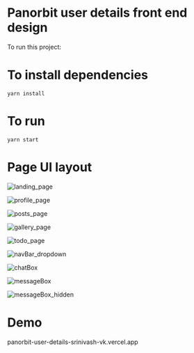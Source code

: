 # Panorbit user details front end design

To run this project: 

# To install dependencies 

`yarn install`

# To run

`yarn start`

# Page UI layout

![landing_page](https://user-images.githubusercontent.com/67652658/224636925-604d8b15-f928-4add-aee4-2310e237db56.png)

![profile_page](https://user-images.githubusercontent.com/67652658/224636946-5d66820a-94c4-461b-b731-b2d217cde1df.png)

![posts_page](https://user-images.githubusercontent.com/67652658/224636965-f8507e5a-45d9-4981-9c56-c5e70a16a686.png)

![gallery_page](https://user-images.githubusercontent.com/67652658/224636980-fc34bd39-0d85-41ae-ba5d-613413325774.png)

![todo_page](https://user-images.githubusercontent.com/67652658/224636997-91fc53ab-3046-4d73-ad21-d2a8670c986a.png)

![navBar_dropdown](https://user-images.githubusercontent.com/67652658/224637018-97b501ef-75fe-4222-a393-8bdb29d71e55.png)

![chatBox](https://user-images.githubusercontent.com/67652658/224637037-12295c3f-7de9-4829-abfa-ab17ed083657.png)

![messageBox](https://user-images.githubusercontent.com/67652658/224637050-4a5d36bb-faf9-4ce8-ab0e-2db1059223ff.png)

![messageBox_hidden](https://user-images.githubusercontent.com/67652658/224637062-8e2a4d37-df43-472c-bbd3-63928fb863c2.png)

# Demo

panorbit-user-details-srinivash-vk.vercel.app
